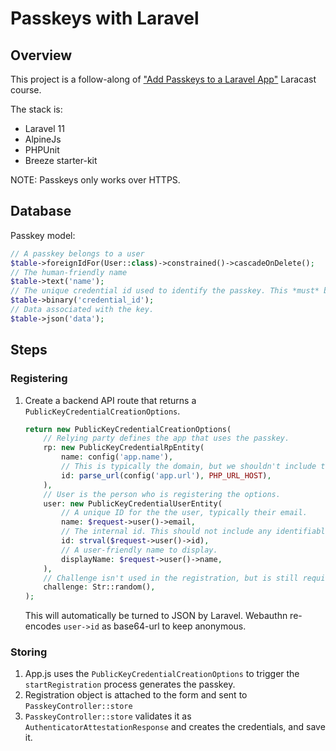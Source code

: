 # Passkeys with Laravel <!-- omit in toc -->

## Overview

This project is a follow-along of ["Add Passkeys to a Laravel App"](https://laracasts.com/series/add-passkeys-to-a-laravel-app/episodes/1) Laracast course.

The stack is:

- Laravel 11
- AlpineJs
- PHPUnit
- Breeze starter-kit

NOTE: Passkeys only works over HTTPS.

## Database

Passkey model:

```php
// A passkey belongs to a user
$table->foreignIdFor(User::class)->constrained()->cascadeOnDelete();
// The human-friendly name
$table->text('name');
// The unique credential id used to identify the passkey. This *must* be a binary type.
$table->binary('credential_id');
// Data associated with the key.
$table->json('data');
```

## Steps

### Registering

1. Create a backend API route that returns a `PublicKeyCredentialCreationOptions`.

    ```php
    return new PublicKeyCredentialCreationOptions(
        // Relying party defines the app that uses the passkey.
        rp: new PublicKeyCredentialRpEntity(
            name: config('app.name'),
            // This is typically the domain, but we shouldn't include the protocol. All subdomains are automatically included too.
            id: parse_url(config('app.url'), PHP_URL_HOST),
        ),
        // User is the person who is registering the options.
        user: new PublicKeyCredentialUserEntity(
            // A unique ID for the the user, typically their email.
            name: $request->user()->email,
            // The internal id. This should not include any identifiable information.
            id: strval($request->user()->id),
            // A user-friendly name to display.
            displayName: $request->user()->name,
        ),
        // Challenge isn't used in the registration, but is still required.
        challenge: Str::random(),
    );
    ```

    This will automatically be turned to JSON by Laravel.
    Webauthn re-encodes `user->id` as base64-url to keep anonymous.

### Storing

1. App.js uses the `PublicKeyCredentialCreationOptions` to trigger the `startRegistration` process generates the passkey.
1. Registration object is attached to the form and sent to `PasskeyController::store`
1. `PasskeyController::store` validates it as `AuthenticatorAttestationResponse` and creates the credentials, and save it.
